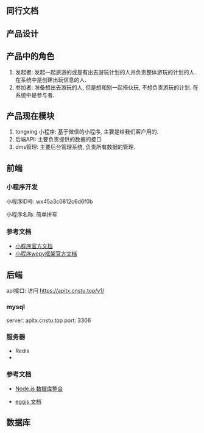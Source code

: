 ## 同行文档



## 产品设计



## 产品中的角色

1. 发起者: 发起一起旅游的或是有出去游玩计划的人并负责整体游玩的计划的人. 在系统中是创建出玩信息的人.
2. 参加者: 准备想出去游玩的人, 但是想和别一起搭伙玩, 不想负责游玩的计划. 在系统中是参与者.


## 产品现在模块

1. tongxing 小程序: 基于微信的小程序, 主要是给我们客户用的.
2. 后端API: 主要负责提供的数据的接口
3. dms管理: 主要后台管理系统, 负责所有数据的管理.


## 前端

### 小程序开发

小程序ID号: wx45a3c0812c6d6f0b

小程序名称: 简单拼车



### 参考文档

* [小程序官方文档](https://developers.weixin.qq.com/miniprogram/dev/index.html?t=2018413)
* [小程序wepy框架官方文档](https://tencent.github.io/wepy/)



## 后端

api接口: 访问  https://apitx.cnstu.top/v1/


### mysql

server: apitx.cnstu.top  port: 3306





### 服务器

* Redis
* 


### 参考文档

* [Node.js 数据库整合](http://www.camintejs.com/)

* [eggjs 文档](https://eggjs.org/)



## 数据库


